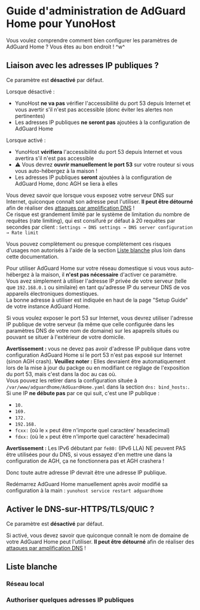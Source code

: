 # Guide d'administration de AdGuard Home pour YunoHost

Vous voulez comprendre comment bien configurer les paramètres de AdGuard Home ? Vous êtes au bon endroit ! ^w^

## Liaison avec les adresses IP publiques ?

Ce paramètre est **désactivé** par défaut.

Lorsque désactivé :

- YunoHost **ne va pas** vérifier l'accessibilité du port 53 depuis Internet et vous avertir s'il n'est pas accessible (donc éviter les alertes non pertinentes)
- Les adresses IP publiques **ne seront pas** ajoutées à la configuration de AdGuard Home

Lorsque activé :

- YunoHost **vérifiera** l'accessibilité du port 53 depuis Internet et vous avertira s'il n'est pas accessible
- ⚠️ Vous devrez **ouvrir manuellement le port 53** sur votre routeur si vous vous auto-hébergez à la maison !
- Les adresses IP publiques **seront** ajoutées à la configuration de AdGuard Home, donc AGH se liera à elles

Vous devez savoir que lorsque vous exposez votre serveur DNS sur Internet, quiconque connaît son adresse peut l'utiliser. **Il peut être détourné** afin de réaliser des [attaques par amplification DNS](https://www.malekal.com/attaque-dos-amplification) !  
Ce risque est grandement limité par le système de limitation du nombre de requêtes (rate limiting), qui est consifuré pr défaut à 20 requêtes par secondes par client :
`Settings → DNS settings → DNS server configuration → Rate limit`

Vous pouvez complètement ou presque complètement ces risques d'usages non autorisés à l'aide de la section [Liste blanche](#liste-blanche) plus loin dans cette documentation.

Pour utiliser AdGuard Home sur votre réseau domestique si vous vous auto-hébergez à la maison, il **n'est pas nécessaire** d'activer ce paramètre.  
Vous avez simplement à utiliser l'adresse IP privée de votre serveur (telle que `192.168.0.1` ou similaire) en tant qu'adresse IP du serveur DNS de vos appareils électroniques domestiques.  
La bonne adresse à utiliser est indiquée en haut de la page "Setup Guide" de votre instance AdGuard Home.

Si vous voulez exposer le port 53 sur Internet, vous devrez utiliser l'adresse IP publique de votre serveur (la même que celle configurée dans les paramètres DNS de votre nom de domaine) sur les apapreils situés ou pouvant se situer à l'extérieur de votre domicile.

**Avertissement :** vous ne devez pas avoir d'adresse IP publique dans votre configuration AdGuard Home si le port 53 n'est pas exposé sur Internet (sinon AGH crash). 
**Veuillez noter :** Elles devraient être automatiquement lors de la mise à jour du packge ou en modifiant ce réglage de l'exposition du port 53, mais c'est dans la doc au cas où.  
Vous pouvez les retirer dans la configuration située à `/var/www/adguardhome/AdGuardHome.yaml` dans la section `dns: bind_hosts:`.  
Si une IP **ne débute pas** par ce qui suit, c'est une IP publique :

- `10.`
- `169.`
- `172.`
- `192.168.`
- `fcxx:` (où le `x` peut être n'importe quel caractère' hexadecimal)
- `fdxx:` (où le `x` peut être n'importe quel caractère' hexadecimal)

**Avertissement :** Les IPv6 débutant par `fe80:` (IPv6 LLA) NE peuvent PAS être utilisées pour du DNS, si vous essayez d'en mettre une dans la configuration de AGH, ça ne fonctionnera pas et AGH crashera !

Donc toute autre adresse IP devrait être une adresse IP publique.

Redémarrez AdGuard Home manuellement après avoir modifié sa configuration à la main : `yunohost service restart adguardhome`

## Activer le DNS-sur-HTTPS/TLS/QUIC ?

Ce paramètre est **désactivé** par défaut.

Si activé, vous devez savoir que quiconque connaît le nom de domaine de votre AdGuard Home peut l'utiliser. **Il peut être détourné** afin de réaliser des [attaques par amplification DNS](https://www.malekal.com/attaque-dos-amplification) !



## Liste blanche



### Réseau local



### Authoriser quelques adresses IP publiques


